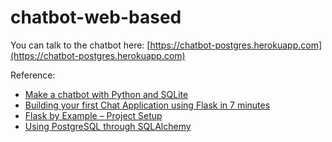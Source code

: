 # chatbot-web-based



You can talk to the chatbot here: [https://chatbot-postgres.herokuapp.com](https://chatbot-postgres.herokuapp.com)



Reference:
- [Make a chatbot with Python and SQLite](https://rodic.fr/blog/python-chatbot-1/)
- [Building your first Chat Application using Flask in 7 minutes](https://codeburst.io/building-your-first-chat-application-using-flask-in-7-minutes-f98de4adfa5d)
- [Flask by Example – Project Setup](https://realpython.com/flask-by-example-part-1-project-setup/)
- [Using PostgreSQL through SQLAlchemy](https://www.compose.com/articles/using-postgresql-through-sqlalchemy/)